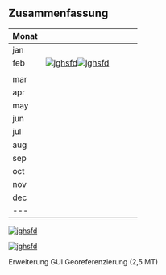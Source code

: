 ## Zusammenfassung

|  Monat |   |   |   |   |
|---|---|---|---|---|
| jan  |   |   |   |   |
| feb  | [![jghsfd](https://img.shields.io/badge/%231136%20(closed)-Erweiterung%20GUI%20Georeferenzierung%20(2%2C5%20MT)%09%09%09%09-green.svg?style=flat?maxAge=1)]()[![jghsfd](https://img.shields.io/badge/%231136%20(closed)-Erweiterung%20GUI%20Georeferenzierung%20(2%2C5%20MT)%09%09%09%09-green.svg?style=flat?maxAge=1)]()
|   |   |   |
| mar  |   |   |   |   |
| apr  |   |   |   |   |
| may  |   |   |   |   |
| jun  |   |   |   |   |
| jul  |   |   |   |   |
| aug  |   |   |   |   |
| sep  |   |   |   |   |
| oct  |   |   |   |   |
| nov  |   |   |   |   |
| dec  |   |   |   |   |
| ---  |   |   |   |   |


[![jghsfd](https://img.shields.io/badge/prima-5.0%20MT-green.svg?style=flat?maxAge=1)]()

[![jghsfd](https://img.shields.io/badge/%231136%20(closed)-Erweiterung%20GUI%20Georeferenzierung%20(2%2C5%20MT)%09%09%09%09-green.svg?style=flat?maxAge=1)]()



Erweiterung GUI Georeferenzierung (2,5 MT)				
